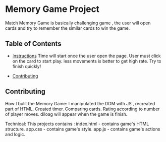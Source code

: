 # Memory Game Project
Match Memory Game is basically challenging game , the user will open cards and try to remember the similar cards to win the game.

## Table of Contents

* [Instructions](#instructions)
Time will start once the user open the page.
User must click on the card to start play.
less movements is better to get high rate.
Try to finish quickly!

* [Contributing](#contributing)
## Contributing

How I bulit the Memory Game:
I manipulated the DOM with JS , recreated part of HTML.
Created timer.
Comparing cards.
Rating according to number of player moves.
diloag will appear when the game is finish. 

Technical:
This projects contains :
index.html - contains game's HTML structure.
app.css - contains game's style.
app.js - contains game's actions and logic.
